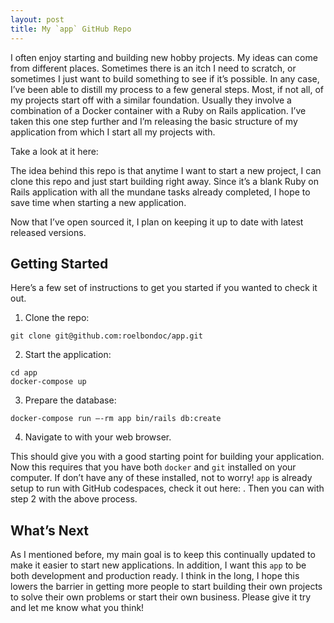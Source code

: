 ```yaml
---
layout: post
title: My `app` GitHub Repo
---
```


I often enjoy starting and building new hobby projects. My ideas can come from different places. Sometimes there is an itch I need to scratch, or sometimes I just want to build something to see if it’s possible. In any case, I’ve been able to distill my process to a few general steps. Most, if not all, of my projects start off with a similar foundation. Usually they involve a combination of a Docker container with a Ruby on Rails application. I’ve taken this one step further and I’m releasing the basic structure of my application from which I start all my projects with.

Take a look at it here: [](https://github.com/roelbondoc/app)

The idea behind this repo is that anytime I want to start a new project, I can clone this repo and just start building right away. Since it’s a blank Ruby on Rails application with all the mundane tasks already completed, I hope to save time when starting a new application.

Now that I’ve open sourced it, I plan on keeping it up to date with latest released versions.

## Getting Started
Here’s a few set of instructions to get you started if you wanted to check it out.

1. Clone the repo:
```
git clone git@github.com:roelbondoc/app.git
```
2. Start the application:
```
cd app
docker-compose up
```
3. Prepare the database:
```
docker-compose run —-rm app bin/rails db:create
```
4. Navigate to [](http://localhost:3000) with your web browser.

This should give you with a good starting point for building your application. Now this requires that you have both `docker` and `git` installed on your computer. If don’t have any of these installed, not to worry! `app` is already setup to run with GitHub codespaces, check it out here: [](https://github.com/codespaces). Then you can with step 2 with the above process.

## What’s Next
As I mentioned before, my main goal is to keep this continually updated to make it easier to start new applications. In addition, I want this `app` to be both development and production ready. I think in the long, I hope this lowers the barrier in getting more people to start building their own projects to solve their own problems or start their own business. Please give it try and let me know what you think!